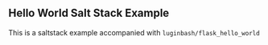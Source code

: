 Hello World Salt Stack Example
------------------------------

This is a saltstack example accompanied with `luginbash/flask_hello_world`